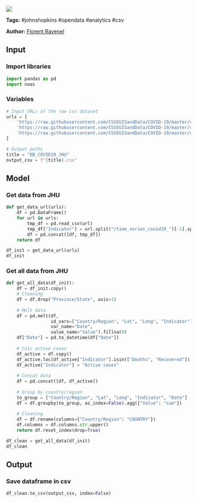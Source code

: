 <a href="https://app.naas.ai/user-redirect/naas/downloader?url=https://raw.githubusercontent.com/jupyter-naas/awesome-notebooks/master/Johns%20Hopkins/Johns_Hopkins_Get_Covid19_data.ipynb" target="_parent"><img src="https://naasai-public.s3.eu-west-3.amazonaws.com/open_in_naas.svg"/></a>

**Tags:** #johnshopkins #opendata #analytics #csv

**Author:** [Florent Ravenel](https://www.linkedin.com/in/ACoAABCNSioBW3YZHc2lBHVG0E_TXYWitQkmwog/)

## Input

### Import libraries


```python
import pandas as pd
import naas
```

### Variables


```python
# Input URLs of the raw csv dataset
urls = [
    'https://raw.githubusercontent.com/CSSEGISandData/COVID-19/master/csse_covid_19_data/csse_covid_19_time_series/time_series_covid19_confirmed_global.csv',
    'https://raw.githubusercontent.com/CSSEGISandData/COVID-19/master/csse_covid_19_data/csse_covid_19_time_series/time_series_covid19_deaths_global.csv',
    'https://raw.githubusercontent.com/CSSEGISandData/COVID-19/master/csse_covid_19_data/csse_covid_19_time_series/time_series_covid19_recovered_global.csv'
]

# Output paths
title = "DB_COVID19_JHU"
output_csv = f"{title}.csv"
```

## Model

### Get data from JHU


```python
def get_data_url(urls):
    df = pd.DataFrame()
    for url in urls:
        tmp_df = pd.read_csv(url)
        tmp_df["Indicator"] = url.split("/time_series_covid19_")[-1].split("_global.csv")[0].capitalize()
        df = pd.concat([df, tmp_df])
    return df

df_init = get_data_url(urls)
df_init
```

### Get all data from JHU


```python
def get_all_data(df_init):
    df = df_init.copy()
    # Cleaning
    df = df.drop("Province/State", axis=1)
    
    # Melt data
    df = pd.melt(df,
                 id_vars=["Country/Region", "Lat", "Long", "Indicator"],
                 var_name="Date",
                 value_name="Value").fillna(0)
    df["Date"] = pd.to_datetime(df["Date"])
    
    # Calc active cases
    df_active = df.copy()
    df_active.loc[df_active["Indicator"].isin(["Deaths", "Recovered"]), "Value"] = df_active["Value"] * (-1)
    df_active["Indicator"] = "Active cases"
    
    # Concat data
    df = pd.concat([df, df_active])
    
    # Group by country/region
    to_group = ["Country/Region", "Lat", "Long", "Indicator", "Date"]
    df = df.groupby(to_group, as_index=False).agg({"Value": "sum"})
    
    # Cleaning
    df = df.rename(columns={"Country/Region": "COUNTRY"})
    df.columns = df.columns.str.upper()
    return df.reset_index(drop=True)

df_clean = get_all_data(df_init)
df_clean
```

## Output

### Save dataframe in csv


```python
df_clean.to_csv(output_csv, index=False)
```
